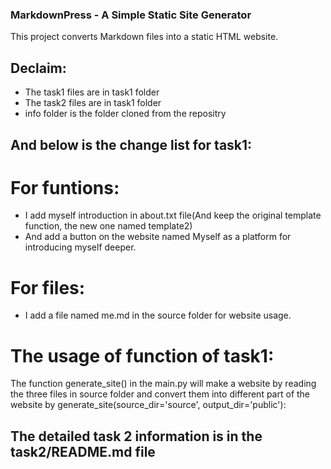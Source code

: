 ### MarkdownPress - A Simple Static Site Generator
This project converts Markdown files into a static HTML website.

## Declaim:
- The task1 files are in task1 folder
- The task2 files are in task1 folder
- info folder is the folder cloned from the repositry


## And below is the change list for task1:
# For funtions:
- I add myself introduction in about.txt file(And keep the original template function, the new one named template2)
- And add a button on the website named Myself as a platform for introducing myself deeper.
# For files:
- I add a file named me.md in the source folder for website usage.

# The usage of function of task1:
The function generate_site() in the main.py will make a website by reading the three files in source folder and convert them into different part of the website by  generate_site(source_dir='source', output_dir='public'):

## The detailed task 2 information is in the task2/README.md file 

